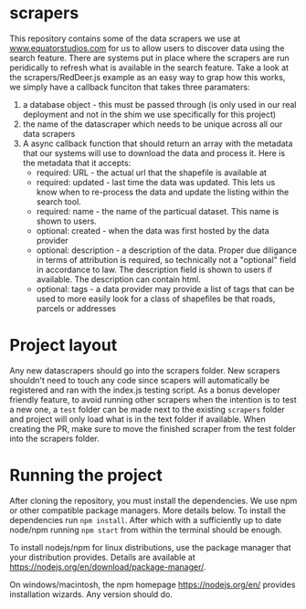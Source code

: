 # scrapers
This repository contains some of the data scrapers we use at www.equatorstudios.com
for us to allow users to discover data using the search feature. There are systems
put in place where the scrapers are run peridically to refresh what is available
in the search feature. Take a look at the scrapers/RedDeer.js example as an easy
way to grap how this works, we simply have a callback funciton that takes three
paramaters:

1. a database object - this must be passed through (is only used in our real
deployment and not in the shim we use specifically for this project)
2. the name of the datascraper which needs to be unique across all our data
scrapers
3. A async callback function that should return an array with the metadata that
our systems will use to download the data and process it. Here is the metadata
that it accepts:
	- required: URL - the actual url that the shapefile is available at
	- required: updated - last time the data was updated. This lets us know when
	to re-process the data and update the listing within the search tool.
	- required: name - the name of the particual dataset. This name is shown
	to users.
	- optional: created - when the data was first hosted by the data provider
	- optional: description - a description of the data. Proper due diligance
	in terms of attribution is required, so technically not a "optional" field
	in accordance to law. The description field is shown to users if available.
	The description can contain html.
	- optional: tags - a data provider may provide a list of tags that can be
	used to more easily look for a class of shapefiles be that roads, parcels
	or addresses 

# Project layout
Any new datascrapers should go into the scrapers folder. New scrapers shouldn't
need to touch any code since scapers will automatically be registered and ran
with the index.js testing script. As a bonus developer friendly feature, to
avoid running other scrapers when the intention is to test a new one, a `test`
folder can be made next to the existing `scrapers` folder and project will
only load what is in the text folder if available. When creating the PR, make
sure to move the finished scraper from the test folder into the scrapers folder.

# Running the project
After cloning the repository, you must install the dependencies. We use npm
or other compatible package managers. More details below. To install the
dependencies run `npm install`. After which with a sufficiently up to date
node/npm running `npm start` from within the terminal should be enough.

To install nodejs/npm for linux distributions, use
the package manager that your distribution provides. Details are available at
https://nodejs.org/en/download/package-manager/.

On windows/macintosh, the npm homepage https://nodejs.org/en/ provides
installation wizards. Any version should do.